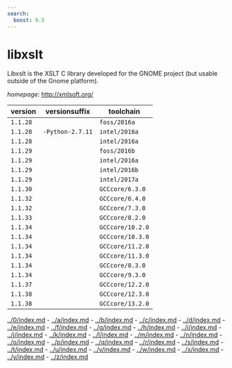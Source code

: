 ```yaml
---
search:
  boost: 0.5
---
```

# libxslt

Libxslt is the XSLT C library developed for the GNOME project  (but usable outside of the Gnome platform).

*homepage*: <http://xmlsoft.org/>

version | versionsuffix | toolchain
--------|---------------|----------
``1.1.28`` |  | ``foss/2016a``
``1.1.28`` | ``-Python-2.7.11`` | ``intel/2016a``
``1.1.28`` |  | ``intel/2016a``
``1.1.29`` |  | ``foss/2016b``
``1.1.29`` |  | ``intel/2016a``
``1.1.29`` |  | ``intel/2016b``
``1.1.29`` |  | ``intel/2017a``
``1.1.30`` |  | ``GCCcore/6.3.0``
``1.1.32`` |  | ``GCCcore/6.4.0``
``1.1.32`` |  | ``GCCcore/7.3.0``
``1.1.33`` |  | ``GCCcore/8.2.0``
``1.1.34`` |  | ``GCCcore/10.2.0``
``1.1.34`` |  | ``GCCcore/10.3.0``
``1.1.34`` |  | ``GCCcore/11.2.0``
``1.1.34`` |  | ``GCCcore/11.3.0``
``1.1.34`` |  | ``GCCcore/8.3.0``
``1.1.34`` |  | ``GCCcore/9.3.0``
``1.1.37`` |  | ``GCCcore/12.2.0``
``1.1.38`` |  | ``GCCcore/12.3.0``
``1.1.38`` |  | ``GCCcore/13.2.0``

[../0/index.md](0) - [../a/index.md](a) - [../b/index.md](b) - [../c/index.md](c) - [../d/index.md](d) - [../e/index.md](e) - [../f/index.md](f) - [../g/index.md](g) - [../h/index.md](h) - [../i/index.md](i) - [../j/index.md](j) - [../k/index.md](k) - [../l/index.md](l) - [../m/index.md](m) - [../n/index.md](n) - [../o/index.md](o) - [../p/index.md](p) - [../q/index.md](q) - [../r/index.md](r) - [../s/index.md](s) - [../t/index.md](t) - [../u/index.md](u) - [../v/index.md](v) - [../w/index.md](w) - [../x/index.md](x) - [../y/index.md](y) - [../z/index.md](z)

